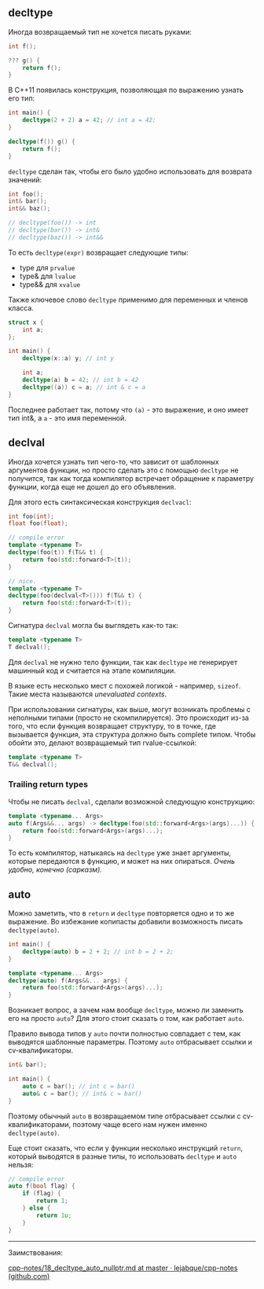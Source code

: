 ## decltype

Иногда возвращаемый тип не хочется писать руками:

```cpp
int f();

??? g() {
    return f();
}
```

В C++11 появилась конструкция, позволяющая по выражению узнать его тип:

```cpp
int main() {
    decltype(2 + 2) a = 42; // int a = 42;
}

decltype(f()) g() {
    return f();
}
```

`decltype` сделан так, чтобы его было удобно использовать для возврата значений:

```cpp
int foo();
int& bar();
int&& baz();

// decltype(foo()) -> int
// decltype(bar()) -> int&
// decltype(baz()) -> int&&
```

То есть `decltype(expr)` возвращает следующие типы:

* type для `prvalue`
* type& для `lvalue`
* type&& для `xvalue`

Также ключевое слово `decltype` применимо для переменных и членов класса.

```cpp
struct x {
    int a;
};

int main() {
    decltype(x::a) y; // int y

    int a;
    decltype(a) b = 42; // int b = 42
    decltype((a)) c = a; // int & c = a
}
```

Последнее работает так, потому что `(a)` - это выражение, и оно имеет тип int&, а `a` - это имя переменной.

## declval

Иногда хочется узнать тип чего-то, что зависит от шаблонных аргументов функции, но просто сделать это с помощью `decltype` не получится, так как тогда компилятор встречает обращение к параметру функции, когда еще не дошел до его объявления.

Для этого есть синтаксическая конструкция `declvacl`:

```cpp
int foo(int);
float foo(float);

// compile error
template <typename T>
decltype(foo(t)) f(T&& t) {
    return foo(std::forward<T>(t));
}

// nice.
template <typename T>
decltype(foo(declval<T>())) f(T&& t) {
    return foo(std::forward<T>(t));
}
```

Сигнатура `declval` могла бы выглядеть как-то так:

```cpp
template <typename T>
T declval();
```

Для `declval` не нужно тело функции, так как `decltype` не генерирует машинный код и считается на этапе компиляции.

В языке есть несколько мест с похожей логикой - например, `sizeof`. Такие места называются *unevaluated contexts*.

При использовании сигнатуры, как выше, могут возникать проблемы с неполными типами (просто не скомпилируется). Это происходит из-за того, что если функция возвращает структуру, то в точке, где вызывается функция, эта структура должно быть complete типом. Чтобы обойти это, делают возвращаемый тип rvalue-ссылкой:

```cpp
template <typename T>
T&& declval();
```

### Trailing return types

Чтобы не писать `declval`, сделали возможной следующую конструкцию:

```cpp
template <typename... Args>
auto f(Args&&... args) -> decltype(foo(std::forward<Args>(args)...)) {
    return foo(std::forward<Args>(args)...);
}
```

То есть компилятор, натыкаясь на `decltype` уже знает аргументы, которые передаются в функцию, и может на них опираться. *Очень удобно, конечно (сарказм).*

## auto

Можно заметить, что в `return` и `decltype` повторяется одно и то же выражение. Во избежание копипасты добавили возможность писать `decltype(auto)`.

```cpp
int main() {
    decltype(auto) b = 2 + 2; // int b = 2 + 2;
}

template <typename... Args>
decltype(auto) f(Args&&... args) {
    return foo(std::forward<Args>(args)...);
}
```

Возникает вопрос, а зачем нам вообще `decltype`, можно ли заменить его на просто `auto`? Для этого стоит сказать о том, как работает `auto`.

Правило вывода типов у `auto` почти полностью совпадает с тем, как выводятся шаблонные параметры. Поэтому `auto` отбрасывает ссылки и cv-квалификаторы.

```cpp
int& bar();

int main() {
    auto c = bar(); // int c = bar()
    auto& c = bar(); // int& c = bar()
}
```

Поэтому обычный `auto` в возвращаемом типе отбрасывает ссылки с cv-квалификаторами, поэтому чаще всего нам нужен именно `decltype(auto)`.

Еще стоит сказать, что если у функции несколько инструкций `return`, который выводятся в разные типы, то использовать `decltype` и `auto` нельзя:

```cpp
// compile error
auto f(bool flag) {
    if (flag) {
        return 1;
    } else {
        return 1u;
    }
}
```

---

Заимствования:

[cpp-notes/18_decltype_auto_nullptr.md at master · lejabque/cpp-notes (github.com)](https://github.com/lejabque/cpp-notes/blob/master/src/18_decltype_auto_nullptr.md)

